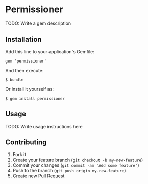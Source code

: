 # Permissioner

TODO: Write a gem description

## Installation

Add this line to your application's Gemfile:

    gem 'permissioner'

And then execute:

    $ bundle

Or install it yourself as:

    $ gem install permissioner

## Usage

TODO: Write usage instructions here

## Contributing

1. Fork it
2. Create your feature branch (`git checkout -b my-new-feature`)
3. Commit your changes (`git commit -am 'Add some feature'`)
4. Push to the branch (`git push origin my-new-feature`)
5. Create new Pull Request
